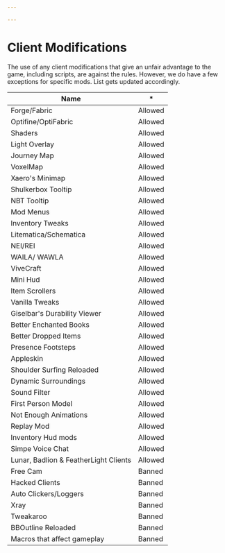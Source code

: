 ```yaml
---

---
```


# Client Modifications

The use of any client modifications that give an unfair advantage to the game, including scripts, are against the rules. However, we do have a few exceptions for specific mods. List gets updated accordingly.


| Name                                  | *       |
| ------------------------------------- | ------- |
| Forge/Fabric                          | Allowed |
| Optifine/OptiFabric                   | Allowed |
| Shaders                               | Allowed |
| Light Overlay                         | Allowed |
| Journey Map                           | Allowed |
| VoxelMap                              | Allowed |
| Xaero's Minimap                       | Allowed |
| Shulkerbox Tooltip                    | Allowed |
| NBT Tooltip                           | Allowed |
| Mod Menus                             | Allowed |
| Inventory Tweaks                      | Allowed |
| Litematica/Schematica                 | Allowed |
| NEI/REI                               | Allowed |
| WAILA/ WAWLA                          | Allowed |
| ViveCraft                             | Allowed |
| Mini Hud                              | Allowed |
| Item Scrollers                        | Allowed |
| Vanilla Tweaks                        | Allowed |
| Giselbar's Durability Viewer          | Allowed |
| Better Enchanted Books                | Allowed |
| Better Dropped Items                  | Allowed |
| Presence Footsteps                    | Allowed |
| Appleskin                             | Allowed |
| Shoulder Surfing Reloaded             | Allowed |
| Dynamic Surroundings                  | Allowed |
| Sound Filter                          | Allowed |
| First Person Model                    | Allowed |
| Not Enough Animations                 | Allowed |
| Replay Mod                            | Allowed |
| Inventory Hud mods                    | Allowed |
| Simpe Voice Chat                      | Allowed |
| Lunar, Badlion & FeatherLight Clients | Allowed |
| Free Cam                              | Banned  |
| Hacked Clients                        | Banned  |
| Auto Clickers/Loggers                 | Banned  |
| Xray                                  | Banned  |
| Tweakaroo                             | Banned  |
| BBOutline Reloaded                    | Banned  |
| Macros that affect gameplay           | Banned  |